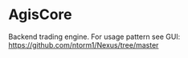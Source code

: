 # AgisCore
Backend trading engine. For usage pattern see GUI:  https://github.com/ntorm1/Nexus/tree/master
